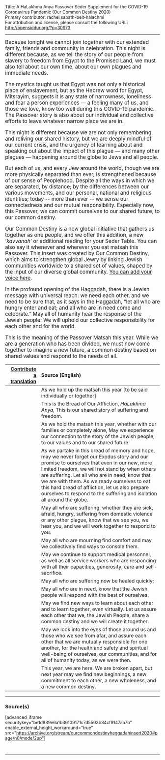 <html>
<head></head>
<body>
Title: A HaLakhma Anya Passover Seder Supplement for the COVID-19 Coronavirus Pandemic (Our Common Destiny 2020)<br />
Primary contributor: rachel.sabath-beit-halachmi<br />
For attribution and license, please consult the following URL: <a href="http://opensiddur.org/?p=30973">http://opensiddur.org/?p=30973</a>
<p />
<hr />

<div class="english" style="font-size: 1.2em;">
Because tonight we cannot join together with our extended family, friends and community in celebration. This night is different because, as we tell the story of our people from slavery to freedom from Egypt to the Promised Land, we must also tell about our own time, about our own plagues and immediate needs.

The mystics taught us that Egypt was not only a historical place of enslavement, but as the Hebrew word for Egypt, Mitsrayim, suggests it is any state of narrowness, loneliness and fear a person experiences — a feeling many of us, and those we love, know too well during this COVID-19 pandemic. The Passover story is also about our individual and collective efforts to leave whatever narrow place we are in.

This night is different because we are not only remembering and reliving our shared history, but we are deeply mindful of our current crisis, and the urgency of learning about and speaking out about the impact of this plague — and many other plagues — happening around the globe to Jews and all people.

But each of us, and every Jew around the world, though we are more physically separated than ever, is strengthened because of our sense of Peoplehood. Despite all the ways in which we are separated, by distance; by the differences between our various movements, and our personal, national and religious identities; today -- more than ever -- we sense our connectedness and our mutual responsibility. Especially now, this Passover, we can commit ourselves to our shared future, to our common destiny.

Our Common Destiny is a new global initiative that gathers us together as one people, and we offer this addition, a new ‘<em>kavvanah</em>’ or additional reading for your Seder Table. You can also say it whenever and wherever you eat matsah this Passover. This insert was created by Our Common Destiny, which aims to strengthen global Jewry by linking Jewish communities worldwide to a shared set of values, shaped by the input of our diverse global community. <a href="http://surveys.ourcommondestiny.org/s3/">You can add your voice here</a>.

In the profound opening of the Haggadah, there is a Jewish message with universal reach: we need each other, and we need to be sure that, as it says in the Haggadah, “let all who are hungry enter and eat; and all who are in need come and celebrate.” May all of humanity hear the response of the Jewish people: We will uphold our collective responsibility for each other and for the world.

This is the meaning of the Passover Matsah this year. While we are a generation who has been divided, we must now come together to imagine a new future, a common destiny based on shared values and respond to the needs of all.
</div>

<table style="margin-left: auto;margin-right: auto;" class="draggable">
<thead><tr><th id="x" style="text-align: right;"><a href="/contribute/upload">Contribute a translation</a></th><th style="text-align: left;">Source (English)</th></tr></thead>
<tbody>
<tr><td style="vertical-align:top;">
<div class="liturgy"><span lang="he">

</span></div></td>
 
<td style="vertical-align:top;">
<div class="english">
<span class="instruction">As we hold up the matsah this year [to be said individually or together]</span>
</div></td></tr>


<tr><td style="vertical-align:top;">
<div class="liturgy"><span lang="he">

</span></div></td>
 
<td style="vertical-align:top;">
<div class="english">
This is the Bread of Our Affliction, <em>HaLakhma Anya</em>,
This is our shared story of suffering and freedom.
</div></td></tr>


<tr><td style="vertical-align:top;">
<div class="liturgy"><span lang="he">

</span></div></td>
 
<td style="vertical-align:top;">
<div class="english">
As we hold the matsah this year, whether with our families or completely alone,
May we experience our connection to the story of the Jewish people;
to our values and to our shared future.
</div></td></tr>


<tr><td style="vertical-align:top;">
<div class="liturgy"><span lang="he">

</span></div></td>
 
<td style="vertical-align:top;">
<div class="english">
As we partake in this bread of memory and hope, may we never forget our Exodus story
and our promise to ourselves that even in our new, more limited freedom,
we will not stand by when others are suffering.
Let all who are in need, know that we are with them.
As we ready ourselves to eat this hard bread of affliction,
let us also prepare ourselves to respond to the suffering and isolation all around the globe.
</div></td></tr>


<tr><td style="vertical-align:top;">
<div class="liturgy"><span lang="he">

</span></div></td>
 
<td style="vertical-align:top;">
<div class="english">
May all who are suffering, whether they are sick, afraid, hungry,
suffering from domestic violence or any other plague,
know that we see you, we hear you, and we will work together to respond to you.
</div></td></tr>


<tr><td style="vertical-align:top;">
<div class="liturgy"><span lang="he">

</span></div></td>
 
<td style="vertical-align:top;">
<div class="english">
May all who are mourning find comfort and may we collectively find ways to console them.
</div></td></tr>


<tr><td style="vertical-align:top;">
<div class="liturgy"><span lang="he">

</span></div></td>
 
<td style="vertical-align:top;">
<div class="english">
May we continue to support medical personnel, as well as all service workers
who are responding with all their capacities, generosity, care and self-sacrifice.
</div></td></tr>


<tr><td style="vertical-align:top;">
<div class="liturgy"><span lang="he">

</span></div></td>
 
<td style="vertical-align:top;">
<div class="english">
May all who are suffering now be healed quickly;
</div></td></tr>


<tr><td style="vertical-align:top;">
<div class="liturgy"><span lang="he">

</span></div></td>
 
<td style="vertical-align:top;">
<div class="english">
May all who are in need, know that the Jewish people will respond with the best of ourselves.
</div></td></tr>


<tr><td style="vertical-align:top;">
<div class="liturgy"><span lang="he">

</span></div></td>
 
<td style="vertical-align:top;">
<div class="english">
May we find new ways to learn about each other and to learn together, even virtually.
Let us assure each other that we, the Jewish People, share a common destiny
and we will create it together.
</div></td></tr>


<tr><td style="vertical-align:top;">
<div class="liturgy"><span lang="he">

</span></div></td>
 
<td style="vertical-align:top;">
<div class="english">
May we look into the eyes of those around us and those who we see from afar,
and assure each other that we are mutually responsible for one another,
for the health and safety and spiritual well-being of ourselves, our communities,
and for all of humanity today, as we were then.
</div></td></tr>


<tr><td style="vertical-align:top;">
<div class="liturgy"><span lang="he">

</span></div></td>
 
<td style="vertical-align:top;">
<div class="english">
This year, we are here. We are broken apart,
but next year may we find new beginnings, a new commitment to each other,
a new wholeness, and a new common destiny.
</div></td></tr>
</tbody></table>

<hr />

<h3>Source(s)</h3>

[advanced_iframe securitykey="be1d939e6a1b36109171c7d5503b34cf9147aa7b" enable_external_height_workaround="true" src="https://archive.org/stream/ourcommondestinyhaggadahinsert2020#page/n0/mode/2up"]

&nbsp;

<hr />

&nbsp;
</body>
</html>